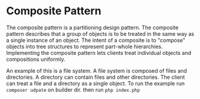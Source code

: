 # Composite Pattern

The composite pattern is a partitioning design pattern. The composite pattern describes that a group of objects is to be treated in the same way as a single instance of an object. The intent of a composite is to "compose" objects into tree structures to represent part-whole hierarchies. Implementing the composite pattern lets clients treat individual objects and compositions uniformly.

An example of this is a file system. A file system is composed of files and directories. A directory can contain files and other directories. The client can treat a file and a directory as a single object.
To run the example run ```composer udpate``` on builder dir.
then run ```php index.php```
